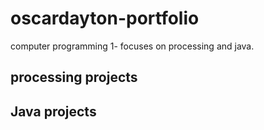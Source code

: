 # oscardayton-portfolio
computer programming 1- focuses on processing and java.

## processing projects 


## Java projects 
